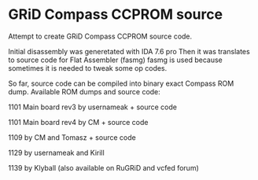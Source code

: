 # GRiD Compass CCPROM source
Attempt to create GRiD Compass CCPROM source code.

Initial disassembly was generetated with IDA 7.6 pro
Then it was translates to source code for Flat Assembler (fasmg)
fasmg is used because sometimes it is needed to tweak some op codes.


So far, source code can be compiled into binary exact Compass ROM dump.
Available ROM dumps and source code:

1101 Main board rev3 by usernameak + source code

1101 Main board rev4 by CM + source code

1109 by CM and Tomasz + source code

1129 by usernameak and Kirill

1139 by Klyball (also available on RuGRiD and vcfed forum)
